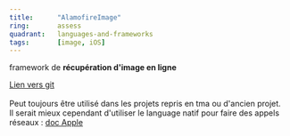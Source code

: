 ```yaml
---
title:      "AlamofireImage"
ring:       assess
quadrant:   languages-and-frameworks
tags:       [image, iOS]
---
```


<p>framework de <b>récupération d'image en ligne</b></p>
<p><a href="https://github.com/Alamofire/Alamofireimage">Lien vers git</a> <br /> <br />
Peut toujours être utilisé dans les projets repris en tma ou d'ancien projet.<br />
Il serait mieux cependant d'utiliser le language natif pour faire des appels réseaux : <a href="https://developer.apple.com/documentation/foundation/urlrequest">doc Apple</a></p>
